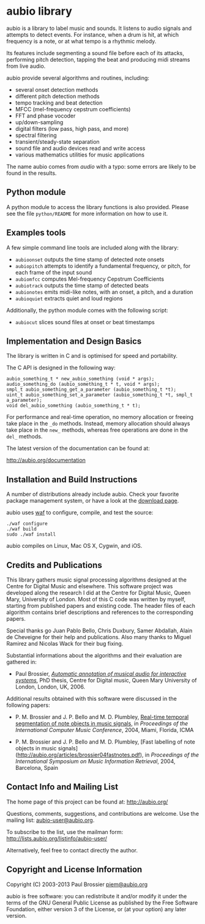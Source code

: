 aubio library
=============

aubio is a library to label music and sounds. It listens to audio signals and
attempts to detect events. For instance, when a drum is hit, at which frequency
is a note, or at what tempo is a rhythmic melody.

Its features include segmenting a sound file before each of its attacks,
performing pitch detection, tapping the beat and producing midi streams from
live audio.

aubio provide several algorithms and routines, including:

  - several onset detection methods
  - different pitch detection methods
  - tempo tracking and beat detection
  - MFCC (mel-frequency cepstrum coefficients)
  - FFT and phase vocoder
  - up/down-sampling
  - digital filters (low pass, high pass, and more)
  - spectral filtering
  - transient/steady-state separation
  - sound file and audio devices read and write access
  - various mathematics utilities for music applications

The name aubio comes from _audio_ with a typo: some errors are likely to be
found in the results.

Python module
-------------

A python module to access the library functions is also provided. Please see
the file `python/README` for more information on how to use it.

Examples tools
--------------

A few simple command line tools are included along with the library:

 - `aubioonset` outputs the time stamp of detected note onsets
 - `aubiopitch` attempts to identify a fundamental frequency, or pitch, for
   each frame of the input sound
 - `aubiomfcc` computes Mel-frequency Cepstrum Coefficients
 - `aubiotrack` outputs the time stamp of detected beats
 - `aubionotes` emits midi-like notes, with an onset, a pitch, and a duration
 - `aubioquiet` extracts quiet and loud regions

Additionally, the python module comes with the following script:

 - `aubiocut` slices sound files at onset or beat timestamps

Implementation and Design Basics
--------------------------------

The library is written in C and is optimised for speed and portability.

The C API is designed in the following way:

    aubio_something_t * new_aubio_something (void * args);
    audio_something_do (aubio_something_t * t, void * args);
    smpl_t aubio_something_get_a_parameter (aubio_something_t *t);
    uint_t aubio_something_set_a_parameter (aubio_something_t *t, smpl_t a_parameter);
    void del_aubio_something (aubio_something_t * t);

For performance and real-time operation, no memory allocation or freeing take
place in the `_do` methods. Instead, memory allocation should always take place
in the `new_` methods, whereas free operations are done in the `del_` methods.

The latest version of the documentation can be found at:

  http://aubio.org/documentation

Installation and Build Instructions
-----------------------------------

A number of distributions already include aubio. Check your favorite package
management system, or have a look at the [download
page](http://aubio.org/download).

aubio uses [waf](https://waf.io/) to configure, compile, and test the source:

    ./waf configure
    ./waf build
    sudo ./waf install

aubio compiles on Linux, Mac OS X, Cygwin, and iOS.

Credits and Publications
------------------------

This library gathers music signal processing algorithms designed at the Centre
for Digital Music and elsewhere. This software project was developed along the
research I did at the Centre for Digital Music, Queen Mary, University of
London. Most of this C code was written by myself, starting from published
papers and existing code. The header files of each algorithm contains brief
descriptions and references to the corresponding papers.

Special thanks go Juan Pablo Bello, Chris Duxbury, Samer Abdallah, Alain de
Cheveigne for their help and publications. Also many thanks to Miguel Ramirez
and Nicolas Wack for their bug fixing.

Substantial informations about the algorithms and their evaluation are gathered
in:

  - Paul Brossier, _[Automatic annotation of musical audio for interactive
    systems](http://aubio.org/phd)_, PhD thesis, Centre for Digital music,
Queen Mary University of London, London, UK, 2006.

Additional results obtained with this software were discussed in the following
papers:

  - P. M. Brossier and J. P. Bello and M. D. Plumbley, [Real-time temporal
    segmentation of note objects in music signals](http://aubio.org/articles/brossier04fastnotes.pdf),
in _Proceedings of the International Computer Music Conference_, 2004, Miami,
Florida, ICMA

  -  P. M. Brossier and J. P. Bello and M. D. Plumbley, [Fast labelling of note
     objects in music signals] (http://aubio.org/articles/brossier04fastnotes.pdf),
in _Proceedings of the International Symposium on Music Information Retrieval_,
2004, Barcelona, Spain


Contact Info and Mailing List
-----------------------------

The home page of this project can be found at: http://aubio.org/

Questions, comments, suggestions, and contributions are welcome. Use the
mailing list: <aubio-user@aubio.org>.

To subscribe to the list, use the mailman form:
http://lists.aubio.org/listinfo/aubio-user/

Alternatively, feel free to contact directly the author.


Copyright and License Information
---------------------------------

Copyright (C) 2003-2013 Paul Brossier <piem@aubio.org>

aubio is free software: you can redistribute it and/or modify it under the
terms of the GNU General Public License as published by the Free Software
Foundation, either version 3 of the License, or (at your option) any later
version.
